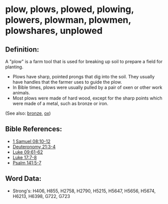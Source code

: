# plow, plows, plowed, plowing, plowers, plowman, plowmen, plowshares, unplowed #

## Definition: ##

A "plow" is a farm tool that is used for breaking up soil to prepare a field for planting.

* Plows have sharp, pointed prongs that dig into the soil. They usually have handles that the farmer uses to guide the plow.
* In Bible times, plows were usually pulled by a pair of oxen or other work animals.
* Most plows were made of hard wood, except for the sharp points which were made of a metal, such as bronze or iron.
 

(See also: [bronze](../other/bronze.md), [ox](../other/cow.md))

## Bible References: ##

* [1 Samuel 08:10-12](rc://en/tn/help/1sa/08/10)
* [Deuteronomy 21:3-4](rc://en/tn/help/deu/21/03)
* [Luke 09:61-62](rc://en/tn/help/luk/09/61)
* [Luke 17:7-8](rc://en/tn/help/luk/17/07)
* [Psalm 141:5-7](rc://en/tn/help/psa/141/005)

## Word Data: ##

* Strong's: H406, H855, H2758, H2790, H5215, H5647, H5656, H5674, H6213, H6398, G722, G723
